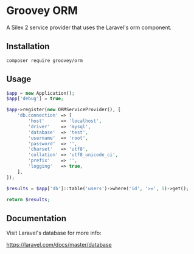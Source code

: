 Groovey ORM
===========
A Silex 2 service provider that uses the Laravel's orm component.

## Installation

    composer require groovey/orm

## Usage

```php
$app = new Application();
$app['debug'] = true;

$app->register(new ORMServiceProvider(), [
    'db.connection' => [
        'host'      => 'localhost',
        'driver'    => 'mysql',
        'database'  => 'test',
        'username'  => 'root',
        'password'  => '',
        'charset'   => 'utf8',
        'collation' => 'utf8_unicode_ci',
        'prefix'    => '',
        'logging'   => true,
    ],
]);

$results = $app['db']::table('users')->where('id', '>=', 1)->get();

return $results;
```

## Documentation

Visit Laravel's database for more info:

https://laravel.com/docs/master/database
